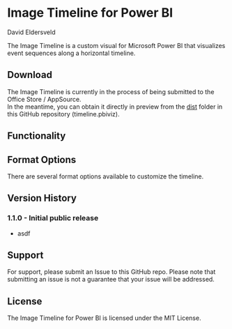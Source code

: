 # Image Timeline for Power BI
David Eldersveld

The Image Timeline is a custom visual for Microsoft Power BI that visualizes event sequences along a horizontal timeline.

## Download
The Image Timeline is currently in the process of being submitted to the Office Store / AppSource.  
In the meantime, you can obtain it directly in preview from the [dist](https://github.com/deldersveld/pbiImageTimeline/tree/master/dist) folder in this GitHub repository (timeline.pbiviz).

## Functionality  

## Format Options  
There are several format options available to customize the timeline.

## Version History  
### 1.1.0 - Initial public release
- asdf

## Support  
For support, please submit an Issue to this GitHub repo. Please note that submitting an issue is not a guarantee that your issue will be addressed.

## License  
The Image Timeline for Power BI is licensed under the MIT License.
